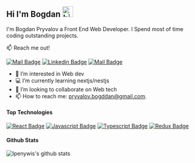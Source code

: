 ## Hi I'm Bogdan <img src="https://user-images.githubusercontent.com/1303154/88677602-1635ba80-d120-11ea-84d8-d263ba5fc3c0.gif" width="28px" height="28px" alt="hi">

I'm Bogdan Pryvalov a Front End Web Developer. I Spend most of time coding outstanding projects.

:mailbox: Reach me out!

[![Mail Badge](https://img.shields.io/badge/-CoderOne-e74c3c?style=flat&labelColor=e74c3c&logo=youtube&logoColor=white)](https://www.youtube.com/channel/UCMSnpcAaf4nEeT41BQVosVg) [![Linkedin Badge](https://img.shields.io/badge/-Islem-0e76a8?style=flat&labelColor=0e76a8&logo=linkedin&logoColor=white)](https://www.linkedin.com/in/bogdan-pryvalov-033461195/) [![Mail Badge](https://img.shields.io/badge/-@islempenywis-e84393?style=flat&labelColor=e84393&logo=instagram&logoColor=white)](https://www.instagram.com/bohdan.pryvalov/) 

- 👀 I’m interested in Web dev
- :computer: I’m currently learning nextjs/nestjs
- 💞️ I’m looking to collaborate on Web tech
- 📫 How to reach me: pryvalov.bogddan@gmail.com.

#### Top Technologies

[![React Badge](https://img.shields.io/badge/-React-61DBFB?style=for-the-badge&labelColor=black&logo=react&logoColor=61DBFB)](#) [![Javascript Badge](https://img.shields.io/badge/-Javascript-F0DB4F?style=for-the-badge&labelColor=black&logo=javascript&logoColor=F0DB4F)](#) [![Typescript Badge](https://img.shields.io/badge/-Typescript-007acc?style=for-the-badge&labelColor=black&logo=typescript&logoColor=007acc)](#) [![Redux Badge](https://img.shields.io/badge/Redux-593D88?style=for-the-badge&logo=redux&logoColor=white)](#)

#### Github Stats

![Ipenywis's github stats](https://github-readme-stats.vercel.app/api?username=pryvalovbogdan&count_private=true&theme=tokyonight&hide=contribs,prs)

<!---
pryvalovbogdan/pryvalovbogdan is a ✨ special ✨ repository because its `README.md` (this file) appears on your GitHub profile.
You can click the Preview link to take a look at your changes.
--->
